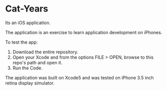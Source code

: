 # Cat-Years
Its an iOS application.

The application is an exercise to learn application development on iPhones.

To test the app:
1. Download the entire repository.
2. Open your Xcode and from the options FILE > OPEN, browse to this repo's path and open it.
3. Run the Code.

The application was built on Xcode5 and was tested on iPhone 3.5 inch retina display simulator.
